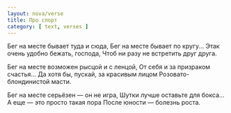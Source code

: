 ```yaml
---
layout: nova/verse
title: Про спорт
category: [ text, verses ]
---
```

Бег на месте бывает туда и сюда,
Бег на месте бывает по кругу...
Этак очень удобно бежать, господа,
Чтоб ни разу не встретить друг друга.

Бег на месте возможен рысцой и с ленцой,
От себя и за призраком счастья...
Да хотя бы, пускай, за красивым лицом
Розовато-блондинистой масти.

Бег на месте серьёзен — он не игра,
Шутки лучше оставьте для бокса...
А еще — это просто такая пора
После юности — болезнь роста.
